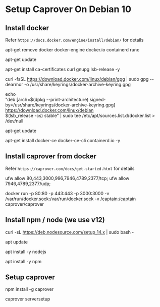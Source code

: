 # Setup Caprover On Debian 10

## Install docker

Refer `https://docs.docker.com/engine/install/debian/` for details

apt-get remove docker docker-engine docker.io containerd runc

apt-get update

apt-get install ca-certificates curl gnupg lsb-release -y

curl -fsSL https://download.docker.com/linux/debian/gpg | sudo gpg --dearmor -o /usr/share/keyrings/docker-archive-keyring.gpg

echo \
  "deb [arch=$(dpkg --print-architecture) signed-by=/usr/share/keyrings/docker-archive-keyring.gpg] https://download.docker.com/linux/debian \
  $(lsb_release -cs) stable" | sudo tee /etc/apt/sources.list.d/docker.list > /dev/null

apt-get update

apt-get install docker-ce docker-ce-cli containerd.io -y


## Install caprover from docker

Refer `https://caprover.com/docs/get-started.html` for details

ufw allow 80,443,3000,996,7946,4789,2377/tcp; ufw allow 7946,4789,2377/udp;

docker run -p 80:80 -p 443:443 -p 3000:3000 -v /var/run/docker.sock:/var/run/docker.sock -v /captain:/captain caprover/caprover


## Install npm / node (we use v12)

curl -sL https://deb.nodesource.com/setup_14.x | sudo bash -

apt update

apt install -y nodejs 

apt install -y npm

## Setup caprover

npm install -g caprover

caprover serversetup




